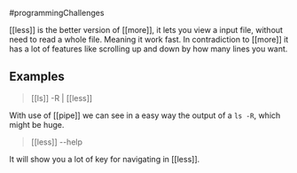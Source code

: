#programmingChallenges 

[[less]] is the better version of [[more]], it lets you view a input file, without need to read a whole file. Meaning it work fast. In contradiction to [[more]] it has a lot of features like scrolling up and down by how many lines you want. 

## Examples
> [[ls]] -R | [[less]]

With use of [[pipe]] we can see in a easy way the output of a `ls -R`, which might be huge.

> [[less]] --help

It will show you a lot of key for navigating in [[less]]. 